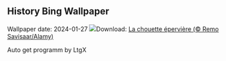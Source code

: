 ## History Bing Wallpaper
Wallpaper date: 2024-01-27
![](https://www.bing.com/th?id=OHR.HawkOwl_FR-CA2139519726_UHD.jpg&w=1000)Download: [La chouette épervière (© Remo Savisaar/Alamy)](https://www.bing.com/th?id=OHR.HawkOwl_FR-CA2139519726_UHD.jpg)

Auto get programm by LtgX
